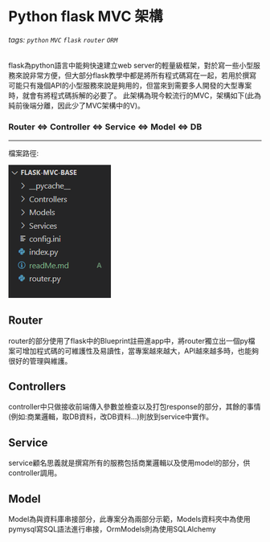 # Python flask MVC 架構
###### tags: `python` `MVC` `flask` `router` `ORM`
flask為python語言中能夠快速建立web server的輕量級框架，對於寫一些小型服務來說非常方便，但大部分flask教學中都是將所有程式碼寫在一起，若用於撰寫可能只有幾個API的小型服務來說是夠用的，但當來到需要多人開發的大型專案時，就會有將程式碼拆解的必要了。
此架構為現今較流行的MVC，架構如下(此為純前後端分離，因此少了MVC架構中的V)。

### Router <=> Controller <=> Service <=> Model <=> DB
-------------------------------------
檔案路徑:

![1](https://github.com/francischi/flask-MVC/blob/master/pic/6-21.PNG?raw=true)

## Router
router的部分使用了flask中的Blueprint註冊進app中，將router獨立出一個py檔案可增加程式碼的可維護性及易讀性，當專案越來越大，API越來越多時，也能夠很好的管理與維護。
## Controllers
controller中只做接收前端傳入參數並檢查以及打包response的部分，其餘的事情(例如:商業邏輯，取DB資料，改DB資料...)則放到service中實作。
## Service
service顧名思義就是撰寫所有的服務包括商業邏輯以及使用model的部分，供controller調用。
## Model
Model為與資料庫串接部分，此專案分為兩部分示範，Models資料夾中為使用pymysql寫SQL語法進行串接，OrmModels則為使用SQLAlchemy
